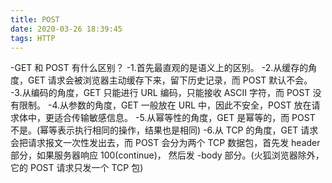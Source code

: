 ```yaml
---
title: POST
date: 2020-03-26 18:39:45
tags: HTTP
---
```


-GET 和 POST 有什么区别？
-1.首先最直观的是语义上的区别。
-2.从缓存的角度，GET 请求会被浏览器主动缓存下来，留下历史记录，而 POST 默认不会。
-3.从编码的角度，GET 只能进行 URL 编码，只能接收 ASCII 字符，而 POST 没有限制。
-4.从参数的角度，GET 一般放在 URL 中，因此不安全，POST 放在请求体中，更适合传输敏感信息。
-5.从幂等性的角度，GET 是幂等的，而 POST 不是。(幂等表示执行相同的操作，结果也是相同)
-6.从 TCP 的角度，GET 请求会把请求报文一次性发出去，而 POST 会分为两个 TCP 数据包，首先发 header 部分，如果服务器响应 100(continue)， 然后发 -body 部分。(火狐浏览器除外，它的 POST 请求只发一个 TCP 包)
